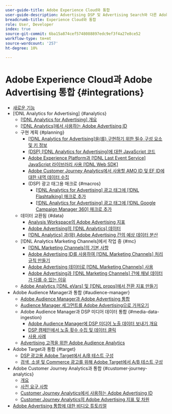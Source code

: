 ```yaml
---
user-guide-title: Adobe Experience Cloud와 통합
user-guide-description: Advertising DSP 및 Advertising Search와 다른 Adobe Experience Cloud 제품 및 서비스와의 통합에 대해 알아봅니다.
breadcrumb-title: Experience Cloud와 통합
role: User, Developer
index: true
source-git-commit: 6ba15a874cef5748088897edc9ef3f4a27e8ce52
workflow-type: tm+mt
source-wordcount: '257'
ht-degree: 10%

---
```



# Adobe Experience Cloud과 Adobe Advertising 통합 {#integrations}

<!--  ADD LATER: and Adobe Experience Platform -->

+ [새로운 기능](/help/integrations/home.md)
+ [!DNL Analytics for Advertising] {#analytics}
   + [ [!DNL Analytics for Advertising] 개요](/help/integrations/analytics/overview.md)
   + [ [!DNL Analytics]에서 사용하는 Adobe Advertising ID](/help/integrations/analytics/ids.md)
   + 구현 계획 {#planning}
      + [ [!DNL Analytics for Advertising]을(를) 구현하기 위한 필수 구성 요소 및 키 정보](/help/integrations/analytics/prerequisites.md)
      + [(DSP)  [!DNL Analytics for Advertising]에 대한 JavaScript 코드](/help/integrations/analytics/javascript.md)
      + [Adobe Experience Platform과  [!DNL Last Event Service] JavaScript 라이브러리 사용 [!DNL Web SDK]](/help/integrations/analytics/web-sdk.md)
      + [Adobe Customer Journey Analytics에서 사용할 AMO ID 및 EF ID에 대한 내역 데이터 수집](/help/integrations/analytics/rvars-to-evars.md)
      + (DSP) 광고 태그용 매크로 {#macros}
         + [ [!DNL Analytics for Advertising] 광고 태그에  [!DNL Flashtalking] 매크로 추가](/help/integrations/analytics/macros-flashtalking.md)
         + [ [!DNL Analytics for Advertising] 광고 태그에  [!DNL Google Campaign Manager 360] 매크로 추가](/help/integrations/analytics/macros-google-campaign-manager.md)
   + 데이터 교환됨 {#data}
      + [Analysis Workspace의 Adobe Advertising 지표](/help/integrations/analytics/advertising-metrics-in-analytics.md)
      + [Adobe Advertising의 [!DNL Analytics] 데이터](/help/integrations/analytics/analytics-data-in-advertising.md)
      + [ [!DNL Analytics] 과(와) Adobe Advertising 간의 예상 데이터 분산](/help/integrations/analytics/data-variances.md)
   + [!DNL Analytics Marketing Channels]에서 작업 중 {#mc}
      + [ [!DNL Marketing Channels]의 기본 사항](/help/integrations/analytics/marketing-channels/mc-overview.md)
      + [Adobe Advertising ID를 사용하여  [!DNL Marketing Channels] 처리 규칙 만들기](/help/integrations/analytics/marketing-channels/mc-ids.md)
      + [Adobe Advertising 데이터로  [!DNL Marketing Channels] 사용](/help/integrations/analytics/marketing-channels/mc-ac-data.md)
      + [Adobe Advertising과  [!DNL Marketing Channels] 간에 채널 데이터가 다를 수 있는 이유](/help/integrations/analytics/marketing-channels/mc-data-variances.md)
   + [Adobe Analytics [!DNL eVars] 및 [!DNL props]에서 전환 지표 만들기](/help/integrations/analytics/conversion-metrics-from-evars.md)
+ Adobe Audience Manager과 통합 {#audience-manager}
   + [Adobe Audience Manager과 Adobe Advertising 통합](/help/integrations/audience-manager/overview.md)
   + [Audience Manager 세그먼트를 Adobe Advertising으로 가져오기](/help/integrations/audience-manager/import-audiences.md)
   + Adobe Audience Manager과 DSP 미디어 데이터 통합 {#media-data-ingestion}
      + [Adobe Audience Manager에 DSP 미디어 노출 데이터 보내기 개요](/help/integrations/audience-manager/media-data-integration/overview.md)
      + [DSP 캠페인에서 노출 횟수 수집 및 데이터 클릭](/help/integrations/audience-manager/media-data-integration/collect.md)
      + [사용 사례](/help/integrations/audience-manager/media-data-integration/use-cases.md)
   + [Advertising 고객을 위한 Adobe Audience Analytics](/help/integrations/audience-manager/audience-analytics.md)
+ Adobe Target과 통합 {#target}
   + [DSP 광고용 Adobe Target에서 A/B 테스트 구성](/help/integrations/target/ab-tests-dsp.md)
   + [검색, 소셜 및 Commerce 광고를 위해 Adobe Target에서 A/B 테스트 구성](/help/integrations/target/ab-tests-search.md)
+ Adobe Customer Journey Analytics과 통합 {#customer-journey-analytics}
   + [개요](/help/integrations/customer-journey-analytics/overview.md)
   + [사전 요구 사항](/help/integrations/customer-journey-analytics/prerequisites.md)
   + [Customer Journey Analytics에서 사용하는 Adobe Advertising ID](/help/integrations/customer-journey-analytics/ids.md)
   + [Customer Journey Analytics의 Adobe Advertising 지표 및 차원](/help/integrations/customer-journey-analytics/advertising-data-in-cja.md)
+ [Adobe Advertising 통합에 대한 비디오 튜토리얼](https://experienceleague.adobe.com/docs/advertising-learn/tutorials/overview.html?lang=ko)<!-- rename if the tutorials TOC structure changes -->
